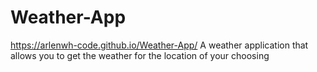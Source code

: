 # Weather-App
https://arlenwh-code.github.io/Weather-App/
A weather application that allows you to get the weather for the location of your choosing
